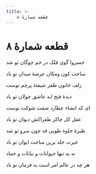 ```yaml
---
title: >-
    قطعه شمارهٔ ۸
---
```

# قطعه شمارهٔ ۸

<div class="b" id="bn1"><div class="m1"><p>خسروا گوی فلک در خم چوگان تو شد</p></div>
<div class="m2"><p>ساحت کون ومکان عرصهٔ میدان تو باد</p></div></div>
<div class="b" id="bn2"><div class="m1"><p>زلف خاتون ظفر شیفتهٔ پرچم توست</p></div>
<div class="m2"><p>دیدهٔ فتح ابد عاشق جولان تو باد</p></div></div>
<div class="b" id="bn3"><div class="m1"><p>ای که انشاء عطارد صفت شوکت توست</p></div>
<div class="m2"><p>عقل کل چاکر طغراکش دیوان تو باد</p></div></div>
<div class="b" id="bn4"><div class="m1"><p>طیرهٔ جلوهٔ طوبی قد چون سرو تو شد</p></div>
<div class="m2"><p>غیرت خلد برین ساحت ایوان تو باد</p></div></div>
<div class="b" id="bn5"><div class="m1"><p>نه به تنها حیوانات و نباتات و جماد</p></div>
<div class="m2"><p>هر چه در عالم امر است به فرمان تو باد</p></div></div>